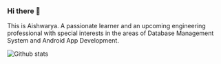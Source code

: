### Hi there 👋

This is Aishwarya. 
A passionate learner and an upcoming engineering professional with special interests in the areas of Database Management System and Android App Development. 

![Github stats](https://github-readme-stats.vercel.app/api?username=aishwar18)
